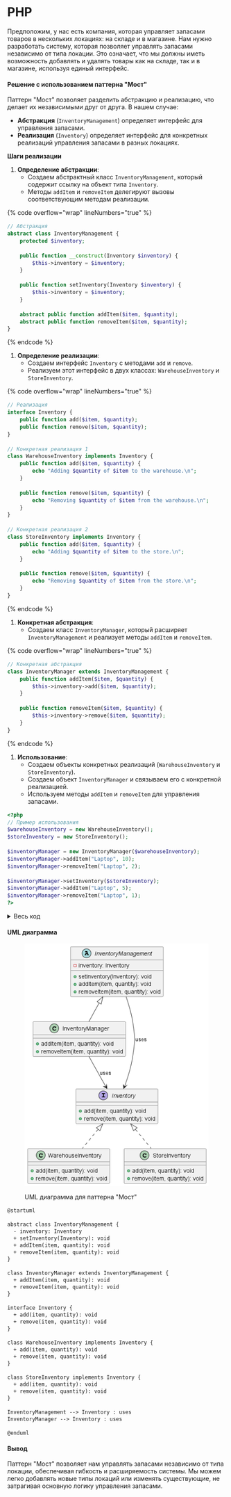 # PHP

Предположим, у нас есть компания, которая управляет запасами товаров в нескольких локациях: на складе и в магазине. Нам нужно разработать систему, которая позволяет управлять запасами независимо от типа локации. Это означает, что мы должны иметь возможность добавлять и удалять товары как на складе, так и в магазине, используя единый интерфейс.

#### Решение с использованием паттерна "Мост"

Паттерн "Мост" позволяет разделить абстракцию и реализацию, что делает их независимыми друг от друга. В нашем случае:

* **Абстракция** (`InventoryManagement`) определяет интерфейс для управления запасами.
* **Реализация** (`Inventory`) определяет интерфейс для конкретных реализаций управления запасами в разных локациях.

**Шаги реализации**

1. **Определение абстракции**:
   * Создаем абстрактный класс `InventoryManagement`, который содержит ссылку на объект типа `Inventory`.
   * Методы `addItem` и `removeItem` делегируют вызовы соответствующим методам реализации.

{% code overflow="wrap" lineNumbers="true" %}
```php
// Абстракция
abstract class InventoryManagement {
    protected $inventory;

    public function __construct(Inventory $inventory) {
        $this->inventory = $inventory;
    }

    public function setInventory(Inventory $inventory) {
        $this->inventory = $inventory;
    }

    abstract public function addItem($item, $quantity);
    abstract public function removeItem($item, $quantity);
}
```
{% endcode %}

1. **Определение реализации**:
   * Создаем интерфейс `Inventory` с методами `add` и `remove`.
   * Реализуем этот интерфейс в двух классах: `WarehouseInventory` и `StoreInventory`.

{% code overflow="wrap" lineNumbers="true" %}
```php
// Реализация
interface Inventory {
    public function add($item, $quantity);
    public function remove($item, $quantity);
}

// Конкретная реализация 1
class WarehouseInventory implements Inventory {
    public function add($item, $quantity) {
        echo "Adding $quantity of $item to the warehouse.\n";
    }

    public function remove($item, $quantity) {
        echo "Removing $quantity of $item from the warehouse.\n";
    }
}

// Конкретная реализация 2
class StoreInventory implements Inventory {
    public function add($item, $quantity) {
        echo "Adding $quantity of $item to the store.\n";
    }

    public function remove($item, $quantity) {
        echo "Removing $quantity of $item from the store.\n";
    }
}
```
{% endcode %}

1. **Конкретная абстракция**:
   * Создаем класс `InventoryManager`, который расширяет `InventoryManagement` и реализует методы `addItem` и `removeItem`.

{% code overflow="wrap" lineNumbers="true" %}
```php
// Конкретная абстракция
class InventoryManager extends InventoryManagement {
    public function addItem($item, $quantity) {
        $this->inventory->add($item, $quantity);
    }

    public function removeItem($item, $quantity) {
        $this->inventory->remove($item, $quantity);
    }
}
```
{% endcode %}

1. **Использование**:
   * Создаем объекты конкретных реализаций (`WarehouseInventory` и `StoreInventory`).
   * Создаем объект `InventoryManager` и связываем его с конкретной реализацией.
   * Используем методы `addItem` и `removeItem` для управления запасами.

```php
<?php
// Пример использования
$warehouseInventory = new WarehouseInventory();
$storeInventory = new StoreInventory();

$inventoryManager = new InventoryManager($warehouseInventory);
$inventoryManager->addItem("Laptop", 10);
$inventoryManager->removeItem("Laptop", 2);

$inventoryManager->setInventory($storeInventory);
$inventoryManager->addItem("Laptop", 5);
$inventoryManager->removeItem("Laptop", 1);
?>
```

<details>

<summary>Весь код</summary>

```php
<?php

// Абстракция
abstract class InventoryManagement {
    protected $inventory;

    public function __construct(Inventory $inventory) {
        $this->inventory = $inventory;
    }

    public function setInventory(Inventory $inventory) {
        $this->inventory = $inventory;
    }

    abstract public function addItem($item, $quantity);
    abstract public function removeItem($item, $quantity);
}

// Реализация
interface Inventory {
    public function add($item, $quantity);
    public function remove($item, $quantity);
}

// Конкретная реализация 1
class WarehouseInventory implements Inventory {
    public function add($item, $quantity) {
        echo "Adding $quantity of $item to the warehouse.\n";
    }

    public function remove($item, $quantity) {
        echo "Removing $quantity of $item from the warehouse.\n";
    }
}

// Конкретная реализация 2
class StoreInventory implements Inventory {
    public function add($item, $quantity) {
        echo "Adding $quantity of $item to the store.\n";
    }

    public function remove($item, $quantity) {
        echo "Removing $quantity of $item from the store.\n";
    }
}

// Конкретная абстракция
class InventoryManager extends InventoryManagement {
    public function addItem($item, $quantity) {
        $this->inventory->add($item, $quantity);
    }

    public function removeItem($item, $quantity) {
        $this->inventory->remove($item, $quantity);
    }
}

// Пример использования
$warehouseInventory = new WarehouseInventory();
$storeInventory = new StoreInventory();

$inventoryManager = new InventoryManager($warehouseInventory);
$inventoryManager->addItem("Laptop", 10);
$inventoryManager->removeItem("Laptop", 2);

$inventoryManager->setInventory($storeInventory);
$inventoryManager->addItem("Laptop", 5);
$inventoryManager->removeItem("Laptop", 1);
?>
```

</details>

#### UML диаграмма

<figure><img src="../../../../../.gitbook/assets/image (1) (1) (1) (1) (1) (1) (1) (1) (1) (1) (1).png" alt=""><figcaption><p>UML диаграмма для паттерна "Мост"</p></figcaption></figure>

```plant-uml
@startuml

abstract class InventoryManagement {
  - inventory: Inventory
  + setInventory(Inventory): void
  + addItem(item, quantity): void
  + removeItem(item, quantity): void
}

class InventoryManager extends InventoryManagement {
  + addItem(item, quantity): void
  + removeItem(item, quantity): void
}

interface Inventory {
  + add(item, quantity): void
  + remove(item, quantity): void
}

class WarehouseInventory implements Inventory {
  + add(item, quantity): void
  + remove(item, quantity): void
}

class StoreInventory implements Inventory {
  + add(item, quantity): void
  + remove(item, quantity): void
}

InventoryManagement --> Inventory : uses
InventoryManager --> Inventory : uses

@enduml
```

#### Вывод

Паттерн "Мост" позволяет нам управлять запасами независимо от типа локации, обеспечивая гибкость и расширяемость системы. Мы можем легко добавлять новые типы локаций или изменять существующие, не затрагивая основную логику управления запасами.

